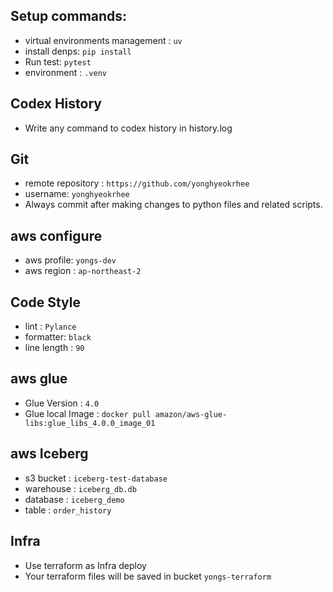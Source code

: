## Setup commands:
 - virtual environments management : `uv`
 - install denps: `pip install`
 - Run test: `pytest`
 - environment : `.venv`
 

## Codex History
 - Write any command to codex history in history.log

## Git
 - remote repository : `https://github.com/yonghyeokrhee`
 - username: `yonghyeokrhee`
 - Always commit after making changes to python files and related scripts.

## aws configure
 - aws profile: `yongs-dev`
 - aws region : `ap-northeast-2`

## Code Style
 - lint : `Pylance`
 - formatter: `black`
 - line length : `90`

## aws glue
 - Glue Version : `4.0`
 - Glue local Image : `docker pull amazon/aws-glue-libs:glue_libs_4.0.0_image_01`

## aws Iceberg
  - s3 bucket : `iceberg-test-database`
  - warehouse : `iceberg_db.db`
  - database : `iceberg_demo`
  - table : `order_history`

## Infra
 - Use terraform as Infra deploy
 - Your terraform files will be saved in bucket `yongs-terraform`
